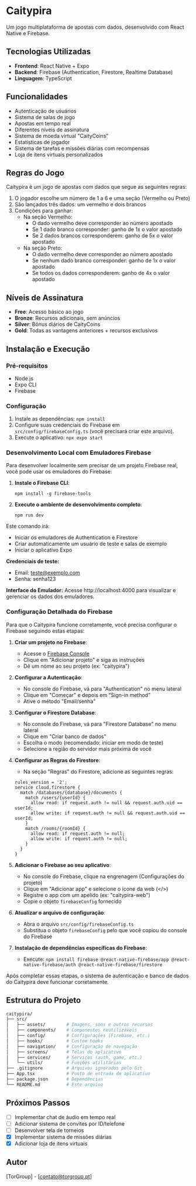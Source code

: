 # Caitypira

Um jogo multiplataforma de apostas com dados, desenvolvido com React Native e Firebase.

## Tecnologias Utilizadas

- **Frontend**: React Native + Expo
- **Backend**: Firebase (Authentication, Firestore, Realtime Database)
- **Linguagem**: TypeScript

## Funcionalidades

- Autenticação de usuários
- Sistema de salas de jogo
- Apostas em tempo real
- Diferentes níveis de assinatura
- Sistema de moeda virtual "CaityCoins"
- Estatísticas de jogador
- Sistema de tarefas e missões diárias com recompensas
- Loja de itens virtuais personalizados

## Regras do Jogo

Caitypira é um jogo de apostas com dados que segue as seguintes regras:

1. O jogador escolhe um número de 1 a 6 e uma seção (Vermelho ou Preto)
1. São lançados três dados: um vermelho e dois brancos
1. Condições para ganhar:
   - Na seção Vermelho:
     - O dado vermelho deve corresponder ao número apostado
     - Se 1 dado branco corresponder: ganho de 1x o valor apostado
     - Se 2 dados brancos corresponderem: ganho de 5x o valor apostado
   - Na seção Preto:
     - O dado vermelho deve corresponder ao número apostado
     - Se nenhum dado branco corresponder: ganho de 1x o valor apostado
     - Se todos os dados corresponderem: ganho de 4x o valor apostado

## Níveis de Assinatura

- **Free**: Acesso básico ao jogo
- **Bronze**: Recursos adicionais, sem anúncios
- **Silver**: Bônus diários de CaityCoins
- **Gold**: Todas as vantagens anteriores + recursos exclusivos

## Instalação e Execução

### Pré-requisitos

- Node.js
- Expo CLI
- Firebase

### Configuração

1. Instale as dependências: `npm install`
2. Configure suas credenciais do Firebase em `src/config/firebaseConfig.ts` (você precisará criar este arquivo).
3. Execute o aplicativo: `npx expo start`

### Desenvolvimento Local com Emuladores Firebase

Para desenvolver localmente sem precisar de um projeto Firebase real, você pode usar os emuladores do Firebase:

1. **Instale o Firebase CLI**: 
   ```
   npm install -g firebase-tools
   ```

2. **Execute o ambiente de desenvolvimento completo**:
   ```
   npm run dev
   ```

Este comando irá:
- Iniciar os emuladores de Authentication e Firestore
- Criar automaticamente um usuário de teste e salas de exemplo
- Iniciar o aplicativo Expo

**Credenciais de teste:**
- Email: teste@exemplo.com
- Senha: senha123

**Interface do Emulador:**
Acesse http://localhost:4000 para visualizar e gerenciar os dados dos emuladores.

### Configuração Detalhada do Firebase

Para que o Caitypira funcione corretamente, você precisa configurar o Firebase seguindo estas etapas:

1. **Criar um projeto no Firebase**:
   - Acesse o [Firebase Console](https://console.firebase.google.com/)
   - Clique em "Adicionar projeto" e siga as instruções
   - Dê um nome ao seu projeto (ex: "caitypira")

2. **Configurar a Autenticação**:
   - No console do Firebase, vá para "Authentication" no menu lateral
   - Clique em "Começar" e depois em "Sign-in method"
   - Ative o método "Email/senha"

3. **Configurar o Firestore Database**:
   - No console do Firebase, vá para "Firestore Database" no menu lateral
   - Clique em "Criar banco de dados"
   - Escolha o modo (recomendado: iniciar em modo de teste)
   - Selecione a região do servidor mais próxima de você

4. **Configurar as Regras do Firestore**:
   - Na seção "Regras" do Firestore, adicione as seguintes regras:
   ```
   rules_version = '2';
   service cloud.firestore {
     match /databases/{database}/documents {
       match /users/{userId} {
         allow read: if request.auth != null && request.auth.uid == userId;
         allow write: if request.auth != null && request.auth.uid == userId;
       }
       match /rooms/{roomId} {
         allow read: if request.auth != null;
         allow write: if request.auth != null;
       }
     }
   }
   ```

5. **Adicionar o Firebase ao seu aplicativo**:
   - No console do Firebase, clique na engrenagem (Configurações do projeto)
   - Clique em "Adicionar app" e selecione o ícone da web (</>) 
   - Registre o app com um apelido (ex: "caitypira-web")
   - Copie o objeto `firebaseConfig` fornecido

6. **Atualizar o arquivo de configuração**:
   - Abra o arquivo `src/config/firebaseConfig.ts`
   - Substitua o objeto `firebaseConfig` pelo que você copiou do console do Firebase

7. **Instalação de dependências específicas do Firebase**:
   - Execute: `npm install firebase @react-native-firebase/app @react-native-firebase/auth @react-native-firebase/firestore`

Após completar essas etapas, o sistema de autenticação e banco de dados do Caitypira deve funcionar corretamente.

## Estrutura do Projeto

```bash
caitypira/
├── src/
│   ├── assets/        # Imagens, sons e outros recursos
│   ├── components/    # Componentes reutilizáveis
│   ├── config/        # Configurações (Firebase, etc.)
│   ├── hooks/         # Custom hooks
│   ├── navigation/    # Configuração de navegação
│   ├── screens/       # Telas do aplicativo
│   ├── services/      # Serviços (auth, game, etc.)
│   └── utils/         # Funções utilitárias
├── .gitignore         # Arquivos ignorados pelo Git
├── App.tsx            # Ponto de entrada do aplicativo
├── package.json       # Dependências
└── README.md          # Este arquivo
```

## Próximos Passos

- [ ] Implementar chat de áudio em tempo real
- [ ] Adicionar sistema de convites por ID/telefone
- [ ] Desenvolver tela de torneios
- [x] Implementar sistema de missões diárias
- [x] Adicionar loja de itens virtuais

## Autor

[TorGroup] - [contato@torgroup.pt] 